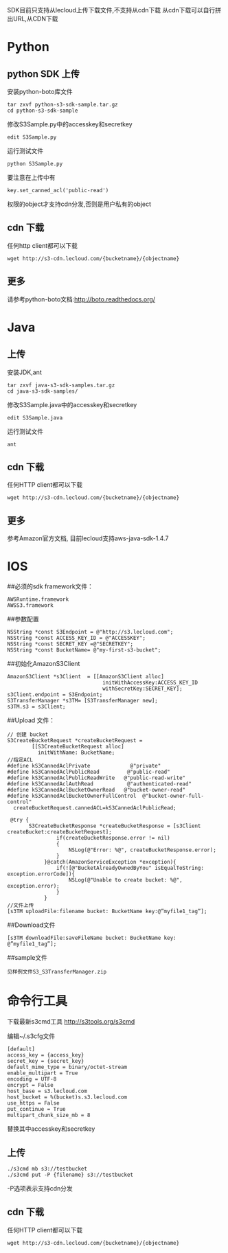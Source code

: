 
SDK目前只支持从lecloud上传下载文件,不支持从cdn下载
从cdn下载可以自行拼出URL,从CDN下载

# Python

## python SDK 上传

安装python-boto库文件

	tar zxvf python-s3-sdk-sample.tar.gz
	cd python-s3-sdk-sample	

修改S3Sample.py中的accesskey和secretkey
	
	edit S3Sample.py

运行测试文件
	
	python S3Sample.py

要注意在上传中有

	key.set_canned_acl('public-read')

权限的object才支持cdn分发,否则是用户私有的object


## cdn 下载

任何http client都可以下载

	wget http://s3-cdn.lecloud.com/{bucketname}/{objectname}

## 更多

请参考python-boto文档:http://boto.readthedocs.org/
	
# Java

## 上传

安装JDK,ant

	tar zxvf java-s3-sdk-samples.tar.gz
	cd java-s3-sdk-samples/

修改S3Sample.java中的accesskey和secretkey
	
	edit S3Sample.java

运行测试文件
	
	ant


## cdn 下载

任何HTTP client都可以下载

	wget http://s3-cdn.lecloud.com/{bucketname}/{objectname}

## 更多

参考Amazon官方文档, 目前lecloud支持aws-java-sdk-1.4.7


# IOS

##必须的sdk framework文件：
   
	AWSRuntime.framework
	AWSS3.framework

##参数配置

	NSString *const S3Endpoint = @"http://s3.lecloud.com";
	NSString *const ACCESS_KEY_ID = @"ACCESSKEY";
	NSString *const SECRET_KEY =@"SECRETKEY";
	NSString *const BucketName= @"my-first-s3-bucket";


##初始化AmazonS3Client
	
	AmazonS3Client *s3Client  = [[AmazonS3Client alloc] 
                                   initWithAccessKey:ACCESS_KEY_ID
                                   withSecretKey:SECRET_KEY];
	s3Client.endpoint = S3Endpoint;
	S3TransferManager *s3TM= [S3TransferManager new];
	s3TM.s3 = s3Client;

##Upload 文件：

	// 创建 bucket
	S3CreateBucketRequest *createBucketRequest = 
	        [[S3CreateBucketRequest alloc] 
	          initWithName: BucketName;
	//指定ACL
	#define kS3CannedAclPrivate             @"private"
	#define kS3CannedAclPublicRead         @"public-read"
	#define kS3CannedAclPublicReadWrite   @"public-read-write"
	#define kS3CannedAclAuthRead           @"authenticated-read"
	#define kS3CannedAclBucketOwnerRead   @"bucket-owner-read"
	#define kS3CannedAclBucketOwnerFullControl  @"bucket-owner-full-control"
	  createBucketRequest.cannedACL=kS3CannedAclPublicRead;
	  
	 @try {
	       S3CreateBucketResponse *createBucketResponse = [s3Client createBucket:createBucketRequest];
	                if(createBucketResponse.error != nil)
	                {
	                    NSLog(@"Error: %@", createBucketResponse.error);
	                }
	            }@catch(AmazonServiceException *exception){
	                if(![@"BucketAlreadyOwnedByYou" isEqualToString: exception.errorCode]){
	                    NSLog(@"Unable to create bucket: %@", exception.error);
	                }
	            }
	//文件上传
	[s3TM uploadFile:filename bucket: BucketName key:@”myfile1_tag”];

##Download文件

	[s3TM downloadFile:saveFileName bucket: BucketName key: @”myfile1_tag”];

##sample文件

	见样例文件S3_S3TransferManager.zip

# 命令行工具

下载最新s3cmd工具 http://s3tools.org/s3cmd

编辑~/.s3cfg文件

	[default]
	access_key = {access_key}
	secret_key = {secret_key}
	default_mime_type = binary/octet-stream
	enable_multipart = True
	encoding = UTF-8
	encrypt = False
	host_base = s3.lecloud.com
	host_bucket = %(bucket)s.s3.lecloud.com
	use_https = False
	put_continue = True
	multipart_chunk_size_mb = 8

替换其中accesskey和secretkey


## 上传

	./s3cmd mb s3://testbucket
	./s3cmd put -P {filename} s3://testbucket

-P选项表示支持cdn分发

## cdn 下载

任何HTTP client都可以下载

	wget http://s3-cdn.lecloud.com/{bucketname}/{objectname}
